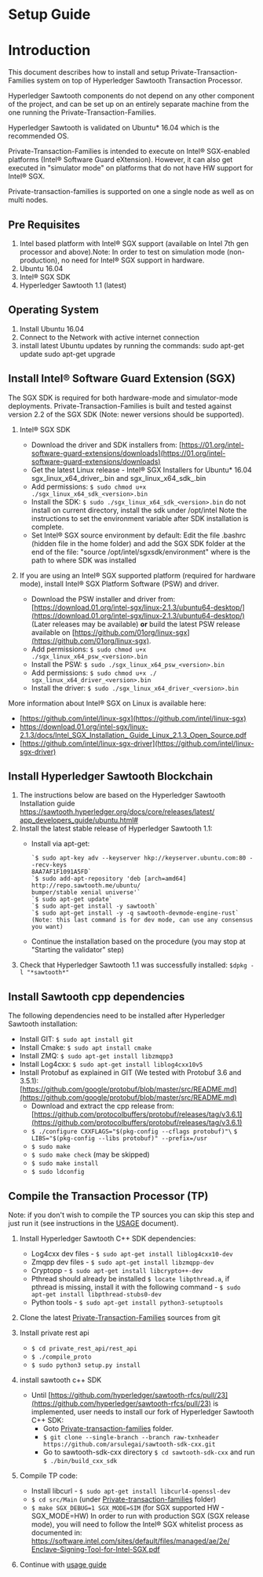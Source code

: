 # Setup Guide

# Introduction

This document describes how to install and setup Private-Transaction-Families 
system on top of Hyperledger Sawtooth Transaction Processor.

Hyperledger Sawtooth components do not depend on any other component of the 
project, and can be set up on an entirely separate machine from the one running
the Private-Transaction-Families.

Hyperledger Sawtooth is validated on Ubuntu* 16.04 which is the recommended OS.

Private-Transaction-Families is intended to execute on Intel® SGX-enabled 
platforms (Intel® Software Guard eXtension). However, it can also get executed 
in "simulator mode" on platforms that do not have HW support for Intel® SGX.

Private-transaction-families is supported on one a single node as well as on 
multi nodes.

## Pre Requisites

1. Intel based platform with Intel® SGX support (available on Intel 7th gen 
   processor and above).Note: In order to test on simulation mode 
   (non-production), no need for Intel® SGX support in hardware.
3. Ubuntu 16.04
4. Intel® SGX SDK
5. Hyperledger Sawtooth 1.1 (latest)

## Operating System

1. Install Ubuntu 16.04
2. Connect to the Network with active internet connection
3. install latest Ubuntu updates by running the commands:
   sudo apt-get update
   sudo apt-get upgrade

## Install Intel® Software Guard Extension (SGX)

The SGX SDK is required for both hardware-mode and simulator-mode deployments. 
Private-Transaction-Families is built and tested against version 2.2 of the SGX
SDK (Note: newer versions should be supported).

1. Intel® SGX SDK
   - Download the driver and SDK installers from: 
     [https://01.org/intel-software-guard-extensions/downloads](https://01.org/intel-software-guard-extensions/downloads)
   - Get the latest Linux release - Intel® SGX Installers for Ubuntu* 16.04
      sgx_linux_x64_driver_<version>.bin and sgx_linux_x64_sdk_<version>.bin
   - Add permissions: `$ sudo chmod u+x ./sgx_linux_x64_sdk_<version>.bin`
   - Install the SDK: `$ sudo ./sgx_linux_x64_sdk_<version>.bin`
     do not install on current directory, install the sdk under /opt/intel
     Note the instructions to set the environment variable after SDK 
     installation is complete.
   - Set Intel® SGX source environment by default:
     Edit the file .bashrc (hidden file in the home folder) and add the SGX SDK
     folder at the end of the file: "source /opt/intel/sgxsdk/environment"
     where <sgx sdk install path> is the path to where SDK was installed

2. If you are using an Intel® SGX supported platform (required for hardware mode), 
   install Intel® SGX Platform Software (PSW) and driver.
   - Download the PSW installer and driver from: 
     [https://download.01.org/intel-sgx/linux-2.1.3/ubuntu64-desktop/](https://download.01.org/intel-sgx/linux-2.1.3/ubuntu64-desktop/) (Later releases may be available)
     **or** build the latest PSW release available on
     [https://github.com/01org/linux-sgx](https://github.com/01org/linux-sgx).
   - Add permissions: `$ sudo chmod u+x ./sgx_linux_x64_psw_<version>.bin`
   - Install the PSW: `$ sudo ./sgx_linux_x64_psw_<version>.bin`
   - Add permissions: `$ sudo chmod u+x ./ sgx_linux_x64_driver_<version>.bin`
   - Install the driver: `$ sudo ./sgx_linux_x64_driver_<version>.bin`

More information about Intel® SGX on Linux is available here:
 - [https://github.com/intel/linux-sgx](https://github.com/intel/linux-sgx)
 - [https://download.01.org/intel-sgx/linux-2.1.3/docs/Intel_SGX_Installation_
    Guide_Linux_2.1.3_Open_Source.pdf](https://download.01.org/intel-sgx/linux-2.1.3/docs/Intel_SGX_Installation_Guide_Linux_2.1.3_Open_Source.pdf)
 - [https://github.com/intel/linux-sgx-driver](https://github.com/intel/linux-sgx-driver)

## Install Hyperledger Sawtooth Blockchain

1. The instructions below are based on the Hyperledger Sawtooth Installation guide
   [https://sawtooth.hyperledger.org/docs/core/releases/latest/
    app_developers_guide/ubuntu.html#](https://sawtooth.hyperledger.org/docs/core/releases/latest/app_developers_guide/ubuntu.html)
1. Install the latest stable release of Hyperledger Sawtooth 1.1:
   - Install via apt-get:
   
         `$ sudo apt-key adv --keyserver hkp://keyserver.ubuntu.com:80 --recv-keys
         8AA7AF1F1091A5FD`    
         `$ sudo add-apt-repository 'deb [arch=amd64] http://repo.sawtooth.me/ubuntu/
         bumper/stable xenial universe'`         
         `$ sudo apt-get update`         
         `$ sudo apt-get install -y sawtooth`         
         `$ sudo apt-get install -y -q sawtooth-devmode-engine-rust`          
         (Note: this last command is for dev mode, can use any consensus you want)
   
   - Continue the installation based on the procedure (you may stop at 
     "Starting the validator" step)
1. Check that Hyperledger Sawtooth 1.1 was successfully installed: 
   `$dpkg -l "*sawtooth*"`

## Install Sawtooth cpp dependencies

The following dependencies need to be installed after Hyperledger Sawtooth 
installation:
 - Install GIT:  `$ sudo apt install git`
 - Install Cmake:  `$ sudo apt install cmake`
 - Install ZMQ: `$ sudo apt-get install libzmqpp3`
 - Install Log4cxx: `$ sudo apt-get install liblog4cxx10v5`
 - Install Protobuf as explained in GIT (We tested with Protobuf 3.6 and 3.5.1):
   [https://github.com/google/protobuf/blob/master/src/README.md](https://github.com/google/protobuf/blob/master/src/README.md)
   - Download and extract the cpp release from:
     [https://github.com/protocolbuffers/protobuf/releases/tag/v3.6.1](https://github.com/protocolbuffers/protobuf/releases/tag/v3.6.1)
   - `$ ./configure CXXFLAGS="$(pkg-config --cflags protobuf)"\`
     `$ LIBS="$(pkg-config --libs protobuf)" --prefix=/usr`
   - `$ sudo make`
   - `$ sudo make check` (may be skipped)
   - `$ sudo make install`
   - `$ sudo ldconfig`

## Compile the Transaction Processor (TP)

Note: if you don't wish to compile the TP sources you can skip this step and 
just run it (see instructions in the [USAGE](USAGE.md) document).

1. Install Hyperledger Sawtooth C++ SDK dependencies:
   - Log4cxx dev files -  `$ sudo apt-get install liblog4cxx10-dev`
   - Zmqpp dev files - `$ sudo apt-get install libzmqpp-dev`
   - Cryptopp - `$ sudo apt-get install libcrypto++-dev`
   - Pthread should already be installed `$ locate libpthread.a`, 
      if pthread is missing, install it with the following command - 
      `$ sudo apt-get install libpthread-stubs0-dev`
   - Python tools - `$ sudo apt-get install python3-setuptools`

2. Clone the latest [Private-Transaction-Families](./) sources from git
3. Install private rest api
   - `$ cd private_rest_api/rest_api`
   - `$ ./compile_proto`
   - `$ sudo python3 setup.py install`

4. install sawtooth c++ SDK
   - Until  [https://github.com/hyperledger/sawtooth-rfcs/pull/23](https://github.com/hyperledger/sawtooth-rfcs/pull/23)  is implemented,
     user needs to install our fork of Hyperledger Sawtooth C++ SDK:
      - Goto [Private-transaction-families](./) folder.
      - `$ git clone --single-branch --branch raw-txnheader https://github.com/arsulegai/sawtooth-sdk-cxx.git`
      - Go to sawtooth-sdk-cxx directory `$ cd sawtooth-sdk-cxx` and run 
        `$ ./bin/build_cxx_sdk`
5. Compile TP code:
   - Install libcurl - `$ sudo apt-get install libcurl4-openssl-dev`
   - `$ cd src/Main` (under [Private-transaction-families](./) folder)
   - `$ make SGX_DEBUG=1 SGX_MODE=SIM` (for SGX supported HW - SGX_MODE=HW)
     In order to run with production SGX (SGX release mode), you will need 
     to follow the Intel® SGX whitelist process as documented in:
     [https://software.intel.com/sites/default/files/managed/ae/2e/
      Enclave-Signing-Tool-for-Intel-SGX.pdf](https://software.intel.com/sites/default/files/managed/ae/2e/Enclave-Signing-Tool-for-Intel-SGX.pdf)

6. Continue with [usage guide](USAGE.md)
     
     
